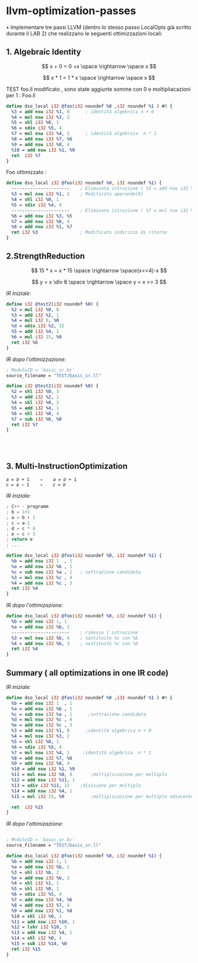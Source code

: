 # llvm-optimization-passes

• Implementare tre passi LLVM (dentro lo stesso passo LocalOpts già scritto durante il LAB 2) che realizzano le seguenti ottimizzazioni locali:

## 1. Algebraic Identity

$$
x + 0 = 0 +x \space \rightarrow \space x
$$

$$
x * 1 = 1 * x \space \rightarrow \space x
$$

TEST foo.ll modificato , sono state aggiunte somme con 0 e moltipliacazioni per 1 :
Foo.ll

```llvm
define dso_local i32 @foo(i32 noundef %0 ,i32 noundef %1 ) #0 {
  %3 = add nsw i32 %1, 0      ; identità algebrica n + 0
  %4 = mul nsw i32 %3, 2
  %5 = shl i32 %0, 1
  %6 = sdiv i32 %5, 4
  %7 = mul nsw i32 %4, 1      ; identità algebrica  n * 1
  %8 = add nsw i32 %7, %6
  %9 = add nsw i32 %8, 4
  %10 = add nsw i32 %1, %9
  ret  i32 %7
}
```

Foo ottimizzato :

```llvm
define dso_local i32 @foo(i32 noundef %0, i32 noundef %1) {
  ----------------------    ; Eliminata istruzione ( %3 = add nsw i32 %1, 0 )
  %3 = mul nsw i32 %1, 2    ; Modificato operando[0]
  %4 = shl i32 %0, 1
  %5 = sdiv i32 %4, 4
  ----------------------    ; Eliminata istruzione ( %7 = mul nsw i32 %4, 1 )
  %6 = add nsw i32 %3, %5
  %7 = add nsw i32 %6, 4
  %8 = add nsw i32 %1, %7
  ret i32 %3                ; Modificato indirizzo di ritorno
}
```

## 2.StrengthReduction

$$
15 * x = x * 15 \space \rightarrow \space(x<<4)-x
$$

$$
y = x \div 8 \space \rightarrow \space y = x >> 3
$$

_IR Iniziale_:

```llvm
define i32 @test2(i32 noundef %0) {
  %2 = mul i32 %0, 8
  %3 = add i32 %2, 1
  %4 = mul i32 8, %0
  %d = udiv i32 %2, 32
  %5 = add i32 %4, 1
  %6 = mul i32 15, %0
  ret i32 %6
}
```

_IR dopo l'ottimizzazione:_

```llvm
; ModuleID = 'basic_sr.bc'
source_filename = "TEST/basic_sr.ll"

define i32 @test2(i32 noundef %0) {
  %2 = shl i32 %0, 3
  %3 = add i32 %2, 1
  %4 = shl i32 %0, 3
  %5 = add i32 %4, 1
  %6 = shl i32 %0, 4
  %7 = sub i32 %6, %0
  ret i32 %7
}
```

<br><br>

## 3. Multi-InstructionOptimization

```text
𝑎 = 𝑏 + 1    ⇒    𝑎 = 𝑏 + 1
𝑐 = 𝑎 − 1    ⇒    𝑐 = 𝑏
```

_IR iniziale:_

```c++
; C++ - programm
; b = 1+1
; a = b + 1
; c = a-1
; d = c * 4
; e = c + 3
; return e
; ...
```

```llvm
define dso_local i32 @foo(i32 noundef %0, i32 noundef %1) {
  %b = add nsw i32 1  , 1
  %a = add nsw i32 %b , 1
  %c = sub nsw i32 %a , 1   ; sottrazione candidata
  %3 = mul nsw i32 %c , 4
  %4 = add nsw i32 %c , 3
  ret i32 %4
}
```

_IR dopo l'ottimizazione:_

```llvm
define dso_local i32 @foo(i32 noundef %0, i32 noundef %1) {
  %b = add nsw i32 1, 1
  %a = add nsw i32 %b, 1
  ----------------------    ; rimossa l'istruzione
  %3 = mul nsw i32 %b, 4    ; sostituito %c con %b
  %4 = add nsw i32 %b, 3    ; sostituito %c con %b
  ret i32 %4
}
```

## Summary ( all optimizations in one IR code)

_IR iniziale:_

```llvm
define dso_local i32 @foo(i32 noundef %0 ,i32 noundef %1 ) #0 {
  %b = add nsw i32 1  , 1
  %a = add nsw i32 %b , 1
  %c = sub nsw i32 %a , 1      ;sottrazione candidata
  %d = mul nsw i32 %c , 4
  %e = add nsw i32 %c , 3
  %3 = add nsw i32 %1, 0      ;identità algebrica n + 0
  %4 = mul nsw i32 %3, 2
  %5 = shl i32 %0, 1
  %6 = sdiv i32 %5, 4
  %7 = mul nsw i32 %4, 1     ;identità algebrica  n * 1
  %8 = add nsw i32 %7, %6
  %9 = add nsw i32 %8, 4
  %10 = add nsw i32 %1, %9
  %11 = mul nsw i32 %0, 8       ;moltiplicazione per multiplo
  %12 = add nsw i32 %11, 1
  %13 = udiv i32 %11, 32    ;divisione per multiplo
  %14 = add nsw i32 %4, 1
  %15 = mul i32 15, %0          ;moltiplicazione per multiplo adiacente

  ret  i32 %15
}
```

_IR dopo l'ottimizazione:_

```llvm

; ModuleID = 'basic_sr.bc'
source_filename = "TEST/basic_sr.ll"

define dso_local i32 @foo(i32 noundef %0, i32 noundef %1) {
  %b = add nsw i32 1, 1
  %a = add nsw i32 %b, 1
  %3 = shl i32 %b, 2
  %e = add nsw i32 %b, 3
  %4 = shl i32 %1, 1
  %5 = shl i32 %0, 1
  %6 = sdiv i32 %5, 4
  %7 = add nsw i32 %4, %6
  %8 = add nsw i32 %7, 4
  %9 = add nsw i32 %1, %8
  %10 = shl i32 %0, 3
  %11 = add nsw i32 %10, 1
  %12 = lshr i32 %10, 5
  %13 = add nsw i32 %4, 1
  %14 = shl i32 %0, 4
  %15 = sub i32 %14, %0
  ret i32 %15
}
```
